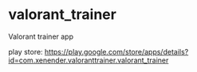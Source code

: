 # valorant_trainer

Valorant trainer app

play store: https://play.google.com/store/apps/details?id=com.xenender.valoranttrainer.valorant_trainer
